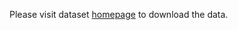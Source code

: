 Please visit dataset [homepage](http://saliencydetection.net/duts/#org1278077) to download the data. 

